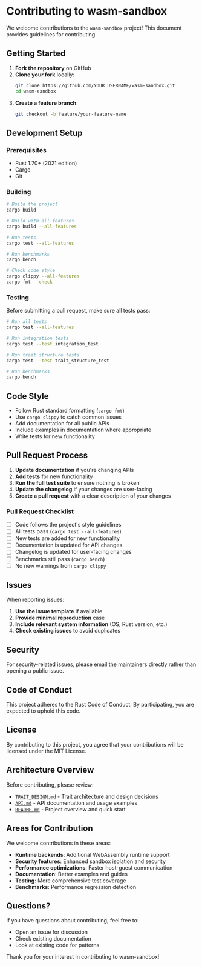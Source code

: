 # Contributing to wasm-sandbox

We welcome contributions to the `wasm-sandbox` project! This document provides guidelines for contributing.

## Getting Started

1. **Fork the repository** on GitHub
2. **Clone your fork** locally:
   ```bash
   git clone https://github.com/YOUR_USERNAME/wasm-sandbox.git
   cd wasm-sandbox
   ```
3. **Create a feature branch**:
   ```bash
   git checkout -b feature/your-feature-name
   ```

## Development Setup

### Prerequisites

- Rust 1.70+ (2021 edition)
- Cargo
- Git

### Building

```bash
# Build the project
cargo build

# Build with all features
cargo build --all-features

# Run tests
cargo test --all-features

# Run benchmarks
cargo bench

# Check code style
cargo clippy --all-features
cargo fmt --check
```

### Testing

Before submitting a pull request, make sure all tests pass:

```bash
# Run all tests
cargo test --all-features

# Run integration tests
cargo test --test integration_test

# Run trait structure tests
cargo test --test trait_structure_test

# Run benchmarks
cargo bench
```

## Code Style

- Follow Rust standard formatting (`cargo fmt`)
- Use `cargo clippy` to catch common issues
- Add documentation for all public APIs
- Include examples in documentation where appropriate
- Write tests for new functionality

## Pull Request Process

1. **Update documentation** if you're changing APIs
2. **Add tests** for new functionality
3. **Run the full test suite** to ensure nothing is broken
4. **Update the changelog** if your changes are user-facing
5. **Create a pull request** with a clear description of your changes

### Pull Request Checklist

- [ ] Code follows the project's style guidelines
- [ ] All tests pass (`cargo test --all-features`)
- [ ] New tests are added for new functionality
- [ ] Documentation is updated for API changes
- [ ] Changelog is updated for user-facing changes
- [ ] Benchmarks still pass (`cargo bench`)
- [ ] No new warnings from `cargo clippy`

## Issues

When reporting issues:

1. **Use the issue template** if available
2. **Provide minimal reproduction** case
3. **Include relevant system information** (OS, Rust version, etc.)
4. **Check existing issues** to avoid duplicates

## Security

For security-related issues, please email the maintainers directly rather than opening a public issue.

## Code of Conduct

This project adheres to the Rust Code of Conduct. By participating, you are expected to uphold this code.

## License

By contributing to this project, you agree that your contributions will be licensed under the MIT License.

## Architecture Overview

Before contributing, please review:

- [`TRAIT_DESIGN.md`](TRAIT_DESIGN.md) - Trait architecture and design decisions
- [`API.md`](API.md) - API documentation and usage examples
- [`README.md`](README.md) - Project overview and quick start

## Areas for Contribution

We welcome contributions in these areas:

- **Runtime backends**: Additional WebAssembly runtime support
- **Security features**: Enhanced sandbox isolation and security
- **Performance optimizations**: Faster host-guest communication
- **Documentation**: Better examples and guides
- **Testing**: More comprehensive test coverage
- **Benchmarks**: Performance regression detection

## Questions?

If you have questions about contributing, feel free to:

- Open an issue for discussion
- Check existing documentation
- Look at existing code for patterns

Thank you for your interest in contributing to wasm-sandbox!
